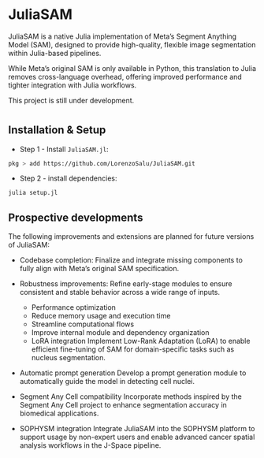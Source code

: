 # JuliaSAM
JuliaSAM is a native Julia implementation of Meta’s Segment Anything Model (SAM), designed to provide high-quality, flexible image segmentation within Julia-based pipelines.

While Meta’s original SAM is only available in Python, this translation to Julia removes cross-language overhead, offering improved performance and tighter integration with Julia workflows.

This project is still under development.
# 


## Installation & Setup
- Step 1 - Install `JuliaSAM.jl`:
```bash
pkg > add https://github.com/LorenzoSalu/JuliaSAM.git
```
- Step 2 - install dependencies:
```bash
julia setup.jl
```

## Prospective developments
The following improvements and extensions are planned for future versions of JuliaSAM:
	
- Codebase completion: 
Finalize and integrate missing components to fully align with Meta’s original SAM specification.

- Robustness improvements:
Refine early-stage modules to ensure consistent and stable behavior across a wide range of inputs.
	- Performance optimization
	- Reduce memory usage and execution time
	- Streamline computational flows
	- Improve internal module and dependency organization
	- LoRA integration
Implement Low-Rank Adaptation (LoRA) to enable efficient fine-tuning of SAM for domain-specific tasks such as nucleus segmentation.

- Automatic prompt generation
Develop a prompt generation module to automatically guide the model in detecting cell nuclei.

- Segment Any Cell compatibility
Incorporate methods inspired by the Segment Any Cell project to enhance segmentation accuracy in biomedical applications.

- SOPHYSM integration
Integrate JuliaSAM into the SOPHYSM platform to support usage by non-expert users and enable advanced cancer spatial analysis workflows in the J-Space pipeline.
